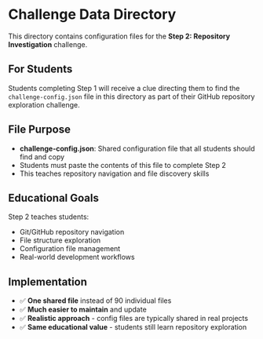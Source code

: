 # Challenge Data Directory

This directory contains configuration files for the **Step 2: Repository Investigation** challenge.

## For Students

Students completing Step 1 will receive a clue directing them to find the `challenge-config.json` file in this directory as part of their GitHub repository exploration challenge.

## File Purpose

- **challenge-config.json**: Shared configuration file that all students should find and copy
- Students must paste the contents of this file to complete Step 2
- This teaches repository navigation and file discovery skills

## Educational Goals

Step 2 teaches students:

- Git/GitHub repository navigation
- File structure exploration
- Configuration file management
- Real-world development workflows

## Implementation

- ✅ **One shared file** instead of 90 individual files
- ✅ **Much easier to maintain** and update
- ✅ **Realistic approach** - config files are typically shared in real projects
- ✅ **Same educational value** - students still learn repository exploration
